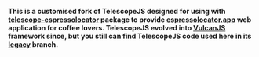 **This is a customised fork of TelescopeJS designed for using with
[telescope-espressolocator](https://github.com/espressolocator/telescope-espressolocator)
package to provide [espressolocator.app](https://espressolocator.app) web
application for coffee lovers. TelescopeJS evolved into
[VulcanJS](https://github.com/VulcanJS/Vulcan) framework since, but you
still can find TelescopeJS code used here in its
[legacy](https://github.com/VulcanJS/Vulcan/tree/legacy) branch.**
